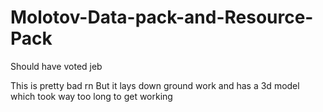 # Molotov-Data-pack-and-Resource-Pack
Should have voted jeb

This is pretty bad rn
But it lays down ground work and has a 3d model which took way too long to get working
